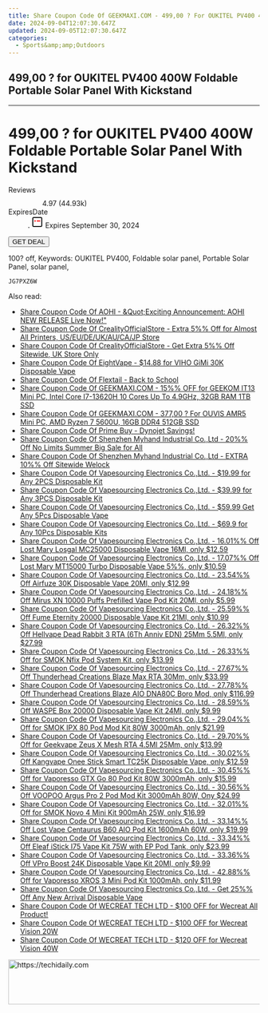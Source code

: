```yaml
---
title: Share Coupon Code Of GEEKMAXI.COM - 499,00 ? For OUKITEL PV400 400W Foldable Portable Solar Panel With Kickstand
date: 2024-09-04T12:07:30.647Z
updated: 2024-09-05T12:07:30.647Z
categories:
  - Sports&amp;amp;Outdoors
---
```


## 499,00 ? for OUKITEL PV400 400W Foldable Portable Solar Panel With Kickstand

<hr>
<main class="px-4 py-6 sm:p-6 md:px-8 md:py-10">
  <div class="mx-auto grid max-w-4xl grid-cols-1 lg:max-w-5xl lg:grid-cols-2 lg:gap-x-20">
    <div class="relative col-start-1 row-start-1 flex flex-col-reverse rounded-lg bg-gradient-to-t from-black/75 via-black/0 p-3 sm:row-start-2 sm:bg-none sm:p-0 lg:row-start-1">
      <h1 class="mt-1 text-lg font-semibold text-white sm:text-slate-900 md:text-2xl dark:sm:text-white">499,00 ? for OUKITEL PV400 400W Foldable Portable Solar Panel With Kickstand</h1>
    </div>
        <dl class="row-start-2 mt-4 flex items-center text-xs font-medium sm:row-start-3 sm:mt-1 md:mt-2.5 lg:row-start-2">
      <dt class="sr-only">Reviews</dt>
      <dd class="flex items-center text-indigo-600 dark:text-indigo-400">
        <svg width="24" height="24" fill="none" aria-hidden="true" class="mr-1 stroke-current dark:stroke-indigo-500">
          <path d="m12 5 2 5h5l-4 4 2.103 5L12 16l-5.103 3L9 14l-4-4h5l2-5Z" stroke-width="2" stroke-linecap="round" stroke-linejoin="round" />
        </svg>
        <span>4.97 <span class="font-normal text-slate-400">(44.93k)</span></span>
      </dd>
      <dt class="sr-only">ExpiresDate</dt>
      <dd class="flex items-center">
        <svg width="2" height="2" aria-hidden="true" fill="currentColor" class="mx-3 text-slate-300">
          <circle cx="1" cy="1" r="1" />
        </svg>
        <svg width="24" height="24" viewBox="0 0 24 24" fill="none" stroke="currentColor" stroke-width="2">
          <rect x="3" y="3" width="18" height="18" rx="2" fill="#fff" />
          <path d="M6 10L18 10" stroke="red" stroke-width="2" fill="none" />
          <path d="M10 6L10 18" stroke="#fff" stroke-width="2" fill="none" />
        </svg>
        Expires September 30, 2024      </dd>
    </dl>
    <div class="col-start-1 row-start-3 mt-4 self-center sm:col-start-2 sm:row-span-2 sm:row-start-2 sm:mt-0 lg:col-start-1 lg:row-start-3 lg:row-end-4 lg:mt-6">
      <button type="button" onClick="javascript:window.open(decodeURIComponent('https%3A%2F%2Fwww.shareasale.com%2Fu.cfm%3Fd%3D1056132%26m%3D77450%26u%3D4338022'), '_blank');void(0);" class="rounded-lg bg-red-600 px-3 py-2 text-sm font-medium leading-6 text-white">GET DEAL</button>
    </div>
    <p class="col-start-1 mt-4 text-sm leading-6 sm:col-span-2 lg:col-span-1 lg:row-start-4 lg:mt-6 dark:text-slate-400">100? off, Keywords: OUKITEL PV400, Foldable solar panel, Portable Solar Panel, solar panel,</p>
    <p class="mt-4">
      <code class="bg-purple-900 p-4 text-sm font-bold tracking-widest text-white">JG7PXZ6W</code>
    </p>
  </div>
</main>
<span class="atpl-alsoreadstyle">Also read:</span>
<div><ul>
<li><a href="https://coupons.techidaily.com/coupon-1216365-share-127380-sale/"><u>Share Coupon Code Of AOHI - &Quot;Exciting Announcement: AOHI NEW RELEASE Live Now!&quot;</u></a></li>
<li><a href="https://coupons.techidaily.com/coupon-1100389-share-124834-sale/"><u>Share Coupon Code Of CrealityOfficialStore - Extra 5%% Off for Almost All Printers, US/EU/DE/UK/AU/CA/JP Store</u></a></li>
<li><a href="https://coupons.techidaily.com/coupon-1097922-share-124834-sale/"><u>Share Coupon Code Of CrealityOfficialStore - Get Extra 5%% Off Sitewide, UK Store Only</u></a></li>
<li><a href="https://coupons.techidaily.com/coupon-1225671-share-59344-sale/"><u>Share Coupon Code Of EightVape - $14.88 for VIHO GiMi 30K Disposable Vape</u></a></li>
<li><a href="https://coupons.techidaily.com/coupon-1225890-share-127720-sale/"><u>Share Coupon Code Of Flextail - Back to School</u></a></li>
<li><a href="https://coupons.techidaily.com/coupon-1109153-share-77450-sale/"><u>Share Coupon Code Of GEEKMAXI.COM - 15%% OFF for GEEKOM IT13 Mini PC, Intel Core I7-13620H 10 Cores Up To 4.9GHz, 32GB RAM 1TB SSD</u></a></li>
<li><a href="https://coupons.techidaily.com/coupon-1099647-share-77450-sale/"><u>Share Coupon Code Of GEEKMAXI.COM - 377,00 ? For OUVIS AMR5 Mini PC, AMD Ryzen 7 5600U, 16GB DDR4 512GB SSD</u></a></li>
<li><a href="https://coupons.techidaily.com/coupon-1201970-share-96806-sale/"><u>Share Coupon Code Of Prime Buy - Dynojet Savings!</u></a></li>
<li><a href="https://coupons.techidaily.com/coupon-1225989-share-113721-sale/"><u>Share Coupon Code Of Shenzhen Myhand Industrial Co.,Ltd - 20%% Off No Limits Summer Big Sale for All</u></a></li>
<li><a href="https://coupons.techidaily.com/coupon-1225990-share-113721-sale/"><u>Share Coupon Code Of Shenzhen Myhand Industrial Co.,Ltd - EXTRA 10%% Off Sitewide Welock</u></a></li>
<li><a href="https://coupons.techidaily.com/coupon-1069758-share-90958-sale/"><u>Share Coupon Code Of Vapesourcing Electronics Co.,Ltd. - $19.99 for Any 2PCS Disposable Kit</u></a></li>
<li><a href="https://coupons.techidaily.com/coupon-1069759-share-90958-sale/"><u>Share Coupon Code Of Vapesourcing Electronics Co.,Ltd. - $39.99 for Any 3PCS Disposable Kit</u></a></li>
<li><a href="https://coupons.techidaily.com/coupon-1067692-share-90958-sale/"><u>Share Coupon Code Of Vapesourcing Electronics Co.,Ltd. - $59.99 Get Any 5Pcs Disposable Vape</u></a></li>
<li><a href="https://coupons.techidaily.com/coupon-1079076-share-90958-sale/"><u>Share Coupon Code Of Vapesourcing Electronics Co.,Ltd. - $69.9 for Any 10Pcs Disposable Kits</u></a></li>
<li><a href="https://coupons.techidaily.com/coupon-1226087-share-90958-sale/"><u>Share Coupon Code Of Vapesourcing Electronics Co.,Ltd. - 16.01%% Off Lost Mary Losgal MC25000 Disposable Vape 16Ml, only $12.59</u></a></li>
<li><a href="https://coupons.techidaily.com/coupon-1088336-share-90958-sale/"><u>Share Coupon Code Of Vapesourcing Electronics Co.,Ltd. - 17.07%% Off Lost Mary MT15000 Turbo Disposable Vape 5%%, only $10.59</u></a></li>
<li><a href="https://coupons.techidaily.com/coupon-1202207-share-90958-sale/"><u>Share Coupon Code Of Vapesourcing Electronics Co.,Ltd. - 23.54%% Off Airfuze 30K Disposable Vape 20Ml, only $12.99</u></a></li>
<li><a href="https://coupons.techidaily.com/coupon-1083259-share-90958-sale/"><u>Share Coupon Code Of Vapesourcing Electronics Co.,Ltd. - 24.18%% Off Mirus XN 10000 Puffs Prefilled Vape Pod Kit 20Ml, only $5.99</u></a></li>
<li><a href="https://coupons.techidaily.com/coupon-1112220-share-90958-sale/"><u>Share Coupon Code Of Vapesourcing Electronics Co.,Ltd. - 25.59%% Off Fume Eternity 20000 Disposable Vape Kit 21Ml, only $10.99</u></a></li>
<li><a href="https://coupons.techidaily.com/coupon-1225699-share-90958-sale/"><u>Share Coupon Code Of Vapesourcing Electronics Co.,Ltd. - 26.32%% Off Hellvape Dead Rabbit 3 RTA (6Th Anniv EDN) 25Mm 5.5Ml, only $27.99</u></a></li>
<li><a href="https://coupons.techidaily.com/coupon-698923-share-90958-sale/"><u>Share Coupon Code Of Vapesourcing Electronics Co.,Ltd. - 26.33%% Off for SMOK Nfix Pod System Kit, only $13.99</u></a></li>
<li><a href="https://coupons.techidaily.com/coupon-1202206-share-90958-sale/"><u>Share Coupon Code Of Vapesourcing Electronics Co.,Ltd. - 27.67%% Off Thunderhead Creations Blaze Max RTA 30Mm, only $33.99</u></a></li>
<li><a href="https://coupons.techidaily.com/coupon-1115872-share-90958-sale/"><u>Share Coupon Code Of Vapesourcing Electronics Co.,Ltd. - 27.78%% Off Thunderhead Creations Blaze AIO DNA80C Boro Mod, only $116.99</u></a></li>
<li><a href="https://coupons.techidaily.com/coupon-1202211-share-90958-sale/"><u>Share Coupon Code Of Vapesourcing Electronics Co.,Ltd. - 28.59%% Off WASPE Box 20000 Disposable Vape Kit 24Ml, only $9.99</u></a></li>
<li><a href="https://coupons.techidaily.com/coupon-750476-share-90958-sale/"><u>Share Coupon Code Of Vapesourcing Electronics Co.,Ltd. - 29.04%% Off for SMOK IPX 80 Pod Mod Kit 80W 3000mAh, only $21.99</u></a></li>
<li><a href="https://coupons.techidaily.com/coupon-659387-share-90958-sale/"><u>Share Coupon Code Of Vapesourcing Electronics Co.,Ltd. - 29.70%% Off for Geekvape Zeus X Mesh RTA 4.5Ml 25Mm, only $13.99</u></a></li>
<li><a href="https://coupons.techidaily.com/coupon-1102846-share-90958-sale/"><u>Share Coupon Code Of Vapesourcing Electronics Co.,Ltd. - 30.02%% Off Kangvape Onee Stick Smart TC25K Disposable Vape, only $12.59</u></a></li>
<li><a href="https://coupons.techidaily.com/coupon-796511-share-90958-sale/"><u>Share Coupon Code Of Vapesourcing Electronics Co.,Ltd. - 30.45%% Off for Vaporesso GTX Go 80 Pod Kit 80W 3000mAh, only $15.99</u></a></li>
<li><a href="https://coupons.techidaily.com/coupon-1084868-share-90958-sale/"><u>Share Coupon Code Of Vapesourcing Electronics Co.,Ltd. - 30.56%% Off VOOPOO Argus Pro 2 Pod Mod Kit 3000mAh 80W, Ony $24.99</u></a></li>
<li><a href="https://coupons.techidaily.com/coupon-877104-share-90958-sale/"><u>Share Coupon Code Of Vapesourcing Electronics Co.,Ltd. - 32.01%% Off for SMOK Novo 4 Mini Kit 900mAh 25W, only $16.99</u></a></li>
<li><a href="https://coupons.techidaily.com/coupon-1060142-share-90958-sale/"><u>Share Coupon Code Of Vapesourcing Electronics Co.,Ltd. - 33.14%% Off Lost Vape Centaurus B60 AIO Pod Kit 1600mAh 60W, only $19.99</u></a></li>
<li><a href="https://coupons.techidaily.com/coupon-1059849-share-90958-sale/"><u>Share Coupon Code Of Vapesourcing Electronics Co.,Ltd. - 33.34%% Off Eleaf iStick I75 Vape Kit 75W with EP Pod Tank, only $23.99</u></a></li>
<li><a href="https://coupons.techidaily.com/coupon-1112222-share-90958-sale/"><u>Share Coupon Code Of Vapesourcing Electronics Co.,Ltd. - 33.36%% Off VPro Boost 24K Disposable Vape Kit 20Ml, only $9.99</u></a></li>
<li><a href="https://coupons.techidaily.com/coupon-968631-share-90958-sale/"><u>Share Coupon Code Of Vapesourcing Electronics Co.,Ltd. - 42.88%% Off for Vaporesso XROS 3 Mini Pod Kit 1000mAh, only $11.99</u></a></li>
<li><a href="https://coupons.techidaily.com/coupon-1225703-share-90958-sale/"><u>Share Coupon Code Of Vapesourcing Electronics Co.,Ltd. - Get 25%% Off Any New Arrival Disposable Vape</u></a></li>
<li><a href="https://coupons.techidaily.com/coupon-1225894-share-142145-sale/"><u>Share Coupon Code Of WECREAT TECH LTD - $100 OFF for Wecreat All Product!</u></a></li>
<li><a href="https://coupons.techidaily.com/coupon-1123641-share-142145-sale/"><u>Share Coupon Code Of WECREAT TECH LTD - $100 OFF for Wecreat Vision 20W</u></a></li>
<li><a href="https://coupons.techidaily.com/coupon-1123642-share-142145-sale/"><u>Share Coupon Code Of WECREAT TECH LTD - $120 OFF for Wecreat Vision 40W</u></a></li>
</ul></div>

<ins class="adsbygoogle"
      style="display:block"
      data-ad-client="ca-pub-7571918770474297"
      data-ad-slot="8358498916"
      data-ad-format="auto"
      data-full-width-responsive="true"></ins>
<!-- affiliate ads begin -->
<a href="https://appsumo.8odi.net/c/5597632/2105874/7443" target="_top" id="2105874">
  <img src="//a.impactradius-go.com/display-ad/7443-2105874" border="0" alt="https://techidaily.com" width="728" height="90"/>
</a>
<img height="0" width="0" src="https://appsumo.8odi.net/i/5597632/2105874/7443" style="position:absolute;visibility:hidden;" border="0" />
<!-- affiliate ads end -->